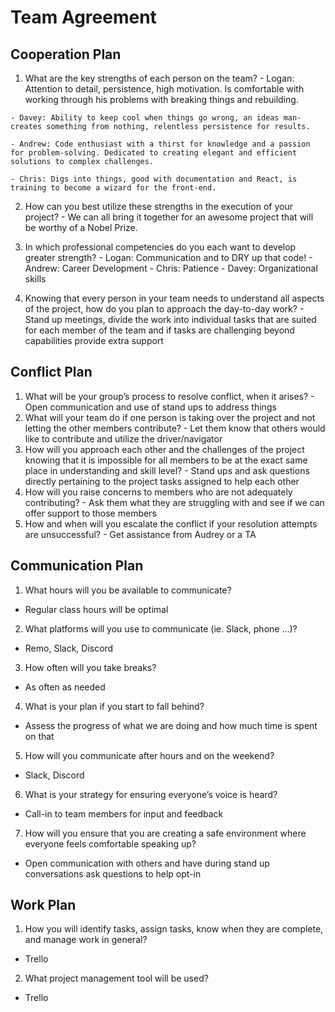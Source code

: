 # Team Agreement

## Cooperation Plan
  1. What are the key strengths of each person on the team?
    - Logan: Attention to detail, persistence, high motivation. Is comfortable with working through his problems with breaking things and rebuilding.

    - Davey: Ability to keep cool when things go wrong, an ideas man- creates something from nothing, relentless persistence for results.

    - Andrew: Code enthusiast with a thirst for knowledge and a passion for problem-solving. Dedicated to creating elegant and efficient solutions to complex challenges.

    - Chris: Digs into things, good with documentation and React, is training to become a wizard for the front-end.

  2. How can you best utilize these strengths in the execution of your project?
    - We can all bring it together for an awesome project that will be worthy of a Nobel Prize.

  3. In which professional competencies do you each want to develop greater strength?
    - Logan: Communication and to DRY up that code!
    - Andrew: Career Development
    - Chris: Patience 
    - Davey: Organizational skills

  4. Knowing that every person in your team needs to understand all aspects of the project, how do you plan to approach the day-to-day work?
    - Stand up meetings, divide the work into individual tasks that are suited for each member of the team and if tasks are challenging beyond capabilities provide extra support

## Conflict Plan
  1. What will be your group’s process to resolve conflict, when it arises?
    - Open communication and use of stand ups to address things
  2. What will your team do if one person is taking over the project and not letting the other members contribute?
    - Let them know that others would like to contribute and utilize the driver/navigator
  3. How will you approach each other and the challenges of the project knowing that it is impossible for all members to be at the exact same place in understanding and skill level?
    - Stand ups and ask questions directly pertaining to the project tasks assigned to help each other
  4. How will you raise concerns to members who are not adequately contributing?
    - Ask them what they are struggling with and see if we can offer support to those members
  5. How and when will you escalate the conflict if your resolution attempts are unsuccessful?
    - Get assistance from Audrey or a TA

## Communication Plan
1. What hours will you be available to communicate?
  - Regular class hours will be optimal
2. What platforms will you use to communicate (ie. Slack, phone …)?
  - Remo, Slack, Discord
3. How often will you take breaks?
  - As often as needed
4. What is your plan if you start to fall behind?
  - Assess the progress of what we are doing and how much time is spent on that
5. How will you communicate after hours and on the weekend?
  - Slack, Discord
6. What is your strategy for ensuring everyone’s voice is heard?
  - Call-in to team members for input and feedback
7. How will you ensure that you are creating a safe environment where everyone feels comfortable speaking up?
  - Open communication with others and have during stand up conversations ask questions to help opt-in
## Work Plan
1. How you will identify tasks, assign tasks, know when they are complete, and manage work in general?
  - Trello
2. What project management tool will be used?
  - Trello
